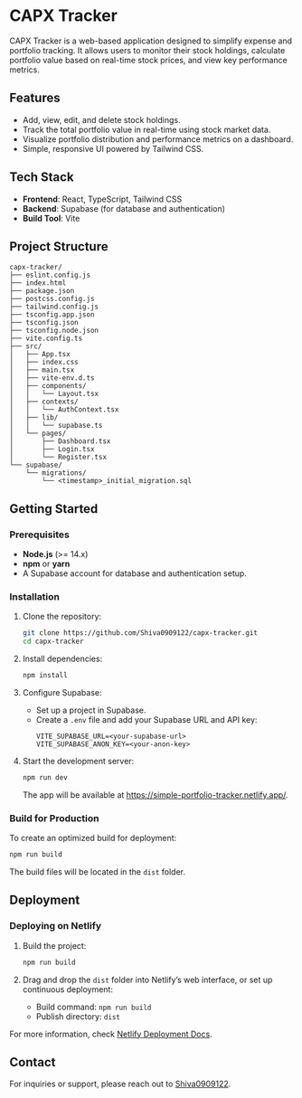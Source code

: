 # CAPX Tracker

CAPX Tracker is a web-based application designed to simplify expense and portfolio tracking. It allows users to monitor their stock holdings, calculate portfolio value based on real-time stock prices, and view key performance metrics.

## Features

- Add, view, edit, and delete stock holdings.
- Track the total portfolio value in real-time using stock market data.
- Visualize portfolio distribution and performance metrics on a dashboard.
- Simple, responsive UI powered by Tailwind CSS.

## Tech Stack

- **Frontend**: React, TypeScript, Tailwind CSS
- **Backend**: Supabase (for database and authentication)
- **Build Tool**: Vite

## Project Structure

```plaintext
capx-tracker/
├── eslint.config.js
├── index.html
├── package.json
├── postcss.config.js
├── tailwind.config.js
├── tsconfig.app.json
├── tsconfig.json
├── tsconfig.node.json
├── vite.config.ts
├── src/
│   ├── App.tsx
│   ├── index.css
│   ├── main.tsx
│   ├── vite-env.d.ts
│   ├── components/
│   │   └── Layout.tsx
│   ├── contexts/
│   │   └── AuthContext.tsx
│   ├── lib/
│   │   └── supabase.ts
│   └── pages/
│       ├── Dashboard.tsx
│       ├── Login.tsx
│       └── Register.tsx
└── supabase/
    └── migrations/
        └── <timestamp>_initial_migration.sql
```

## Getting Started

### Prerequisites

- **Node.js** (>= 14.x)
- **npm** or **yarn**
- A Supabase account for database and authentication setup.

### Installation

1. Clone the repository:
   ```bash
   git clone https://github.com/Shiva0909122/capx-tracker.git
   cd capx-tracker
   ```

2. Install dependencies:
   ```bash
   npm install
   ```

3. Configure Supabase:
   - Set up a project in Supabase.
   - Create a `.env` file and add your Supabase URL and API key:
     ```env
     VITE_SUPABASE_URL=<your-supabase-url>
     VITE_SUPABASE_ANON_KEY=<your-anon-key>
     ```

4. Start the development server:
   ```bash
   npm run dev
   ```

   The app will be available at https://simple-portfolio-tracker.netlify.app/.

### Build for Production

To create an optimized build for deployment:
```bash
npm run build
```

The build files will be located in the `dist` folder.

## Deployment

### Deploying on Netlify

1. Build the project:
   ```bash
   npm run build
   ```

2. Drag and drop the `dist` folder into Netlify’s web interface, or set up continuous deployment:
   - Build command: `npm run build`
   - Publish directory: `dist`

For more information, check [Netlify Deployment Docs](https://docs.netlify.com/).


## Contact

For inquiries or support, please reach out to [Shiva0909122](https://github.com/Shiva0909122).

